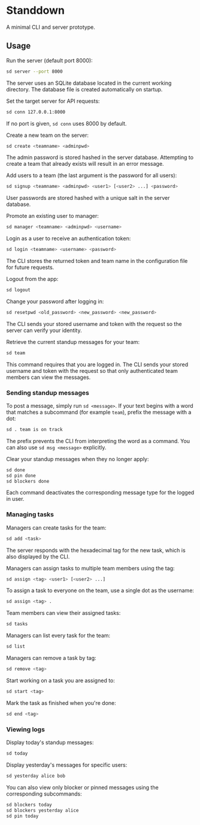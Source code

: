 # Standdown

A minimal CLI and server prototype.

## Usage

Run the server (default port 8000):

```bash
sd server --port 8000
```

The server uses an SQLite database located in the current working
directory. The database file is created automatically on startup.

Set the target server for API requests:

```bash
sd conn 127.0.0.1:8000
```

If no port is given, `sd conn` uses 8000 by default.

Create a new team on the server:

```bash
sd create <teamname> <adminpwd>
```

The admin password is stored hashed in the server database. Attempting
to create a team that already exists will result in an error message.

Add users to a team (the last argument is the password for all users):

```bash
sd signup <teamname> <adminpwd> <user1> [<user2> ...] <password>
```

User passwords are stored hashed with a unique salt in the server database.

Promote an existing user to manager:

```bash
sd manager <teamname> <adminpwd> <username>
```

Login as a user to receive an authentication token:

```bash
sd login <teamname> <username> <password>
```

The CLI stores the returned token and team name in the configuration file for
future requests.

Logout from the app:

```bash
sd logout
```

Change your password after logging in:

```bash
sd resetpwd <old_password> <new_password> <new_password>
```

The CLI sends your stored username and token with the request so the server
can verify your identity.

Retrieve the current standup messages for your team:

```bash
sd team
```

This command requires that you are logged in. The CLI sends your stored
username and token with the request so that only authenticated team members can
view the messages.

### Sending standup messages

To post a message, simply run `sd <message>`. If your text begins with a word
that matches a subcommand (for example `team`), prefix the message with a dot:

```bash
sd . team is on track
```

The prefix prevents the CLI from interpreting the word as a command. You can
also use `sd msg <message>` explicitly.

Clear your standup messages when they no longer apply:

```bash
sd done
sd pin done
sd blockers done
```

Each command deactivates the corresponding message type for the logged in user.

### Managing tasks

Managers can create tasks for the team:

```bash
sd add <task>
```

The server responds with the hexadecimal tag for the new task, which is also displayed by the CLI.

Managers can assign tasks to multiple team members using the tag:

```bash
sd assign <tag> <user1> [<user2> ...]
```

To assign a task to everyone on the team, use a single dot as the username:

```bash
sd assign <tag> .
```

Team members can view their assigned tasks:

```bash
sd tasks
```

Managers can list every task for the team:

```bash
sd list
```

Managers can remove a task by tag:

```bash
sd remove <tag>
```

Start working on a task you are assigned to:

```bash
sd start <tag>
```

Mark the task as finished when you're done:

```bash
sd end <tag>
```

### Viewing logs

Display today's standup messages:

```bash
sd today
```

Display yesterday's messages for specific users:

```bash
sd yesterday alice bob
```

You can also view only blocker or pinned messages using the corresponding
subcommands:

```bash
sd blockers today
sd blockers yesterday alice
sd pin today
```
